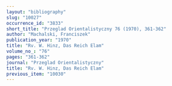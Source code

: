 ```yaml
---
layout: "bibliography"
slug: "10027"
occurrence_id: "3833"
short_title: "Przeglad Orientalistyczny 76 (1970), 361-362"
author: "Machalski, Franciszek"
publication_year: "1970"
title: "Rv. W. Hinz, Das Reich Elam"
volume_no_: "76"
pages: "361-362"
journal: "Przeglad Orientalistyczny"
title: "Rv. W. Hinz, Das Reich Elam"
previous_item: "10030"
---
```

